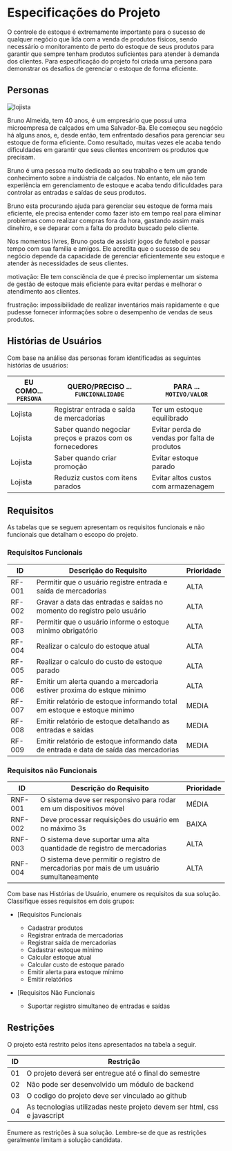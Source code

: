 # Especificações do Projeto

O controle de estoque é extremamente importante para o sucesso de qualquer negócio que lida com a venda de produtos físicos, sendo necessário o monitoramento de perto do estoque de seus produtos para garantir que sempre tenham produtos suficientes para atender à demanda dos clientes. Para especificação do projeto foi criada uma persona para demonstrar os desafios de gerenciar o estoque de forma eficiente.


## Personas

![lojista](https://user-images.githubusercontent.com/101727981/228383438-d9df000f-595c-4f8e-80dc-17dfe375bd05.png)

Bruno Almeida, tem 40 anos, é um empresário que possui uma microempresa de calçados em uma Salvador-Ba. Ele começou seu negócio há alguns anos, e, desde então, tem enfrentado desafios para gerenciar seu estoque de forma eficiente. Como resultado, muitas vezes ele acaba tendo dificuldades em garantir que seus clientes encontrem os produtos que precisam.

Bruno é uma pessoa muito dedicada ao seu trabalho e tem um grande conhecimento sobre a indústria de calçados. No entanto, ele não tem experiência em gerenciamento de estoque e acaba tendo dificuldades para controlar as entradas e saídas de seus produtos. 

Bruno esta procurando ajuda para gerenciar seu estoque de forma mais eficiente, ele precisa entender como fazer isto em tempo real para eliminar problemas como realizar compras fora da hora, gastando assim mais dinehiro, e se deparar com a falta do produto buscado pelo cliente.

Nos momentos livres, Bruno gosta de assistir jogos de futebol e passar tempo com sua família e amigos. Ele acredita que o sucesso de seu negócio depende da capacidade de gerenciar eficientemente seu estoque e atender às necessidades de seus clientes.

motivação: Ele tem consciência de que é preciso implementar um sistema de gestão de estoque mais eficiente para evitar perdas e melhorar o atendimento aos clientes.

frustração: impossibilidade de realizar inventários mais rapidamente e que pudesse fornecer informações sobre o desempenho de vendas de seus produtos.

## Histórias de Usuários

Com base na análise das personas foram identificadas as seguintes histórias de usuários:

|EU COMO... `PERSONA`| QUERO/PRECISO ... `FUNCIONALIDADE`                       |PARA ... `MOTIVO/VALOR`                       |
|--------------------|----------------------------------------------------------|----------------------------------------------|
|Lojista             |Registrar entrada e saída de mercadorias                  |Ter um estoque equilibrado                    |
|Lojista             |Saber quando negociar preços e prazos com os fornecedores |Evitar perda de vendas por falta de produtos  |
|Lojista             |Saber quando criar promoção                               |Evitar estoque parado                         |
|Lojista             |Reduziz custos com itens parados                          |Evitar altos custos com armazenagem           |  

## Requisitos

As tabelas que se seguem apresentam os requisitos funcionais e não funcionais que detalham o escopo do projeto.

### Requisitos Funcionais

|ID    | Descrição do Requisito  | Prioridade |
|------|-----------------------------------------|----|
|RF-001| Permitir que o usuário registre entrada e saída de mercadorias | ALTA | 
|RF-002| Gravar a data das entradas e saídas no momento do registro pelo usuário | ALTA | 
|RF-003| Permitir que o usuário informe o estoque minimo obrigatório   | ALTA |
|RF-004| Realizar o calculo do estoque atual | ALTA |
|RF-005| Realizar o calculo do custo de estoque parado | ALTA |
|RF-006| Emitir um alerta quando a mercadoria estiver proxima do estque minimo | ALTA |
|RF-007| Emitir relatório de estoque informando total em estoque e estoque minimo | MEDIA |
|RF-008| Emitir relatório de estoque detalhando as entradas e saídas | MEDIA |
|RF-009| Emitir relatório de estoque informando data de entrada e data de saída das mercadorias | MEDIA |


### Requisitos não Funcionais

|ID     | Descrição do Requisito  |Prioridade |
|-------|-------------------------|----|
|RNF-001| O sistema deve ser responsivo para rodar em um dispositivos móvel | MÉDIA | 
|RNF-002| Deve processar requisições do usuário em no máximo 3s |  BAIXA | 
|RNF-003| O sistema deve suportar uma alta quantidade de registro de mercadorias| ALTA | 
|RNF-004| O sistema deve permitir o registro de mercadorias por mais de um usuário sumultaneamente| ALTA | 

Com base nas Histórias de Usuário, enumere os requisitos da sua solução. Classifique esses requisitos em dois grupos:

- [Requisitos Funcionais
 
  - Cadastrar produtos
  - Registrar entrada de mercadorias
  - Registrar saída de mercadorias
  - Cadastrar estoque mínimo
  - Calcular estoque atual
  - Calcular custo de estoque parado
  - Emitir alerta para estoque mínimo
  - Emitir relatórios

- [Requisitos Não Funcionais
  
  - Suportar registro simultaneo de entradas e saídas
  

## Restrições

O projeto está restrito pelos itens apresentados na tabela a seguir.

|ID| Restrição                                             |
|--|-------------------------------------------------------|
|01| O projeto deverá ser entregue até o final do semestre |
|02| Não pode ser desenvolvido um módulo de backend        |
|03| O codigo do projeto deve ser vinculado ao github      |
|04| As tecnologias utilizadas neste projeto devem ser html, css e javascript |


Enumere as restrições à sua solução. Lembre-se de que as restrições geralmente limitam a solução candidata.
